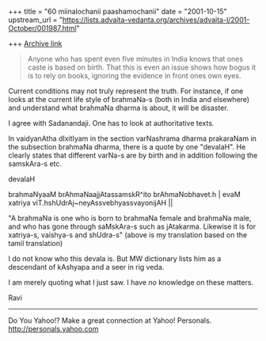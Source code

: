 +++
title = "60 miinalochanii paashamochanii"
date = "2001-10-15"
upstream_url = "https://lists.advaita-vedanta.org/archives/advaita-l/2001-October/001987.html"

+++
[Archive link](https://lists.advaita-vedanta.org/archives/advaita-l/2001-October/001987.html)

> Anyone who has spent even five minutes in India knows that ones caste
> is
> based on birth.  That this is even an issue shows how bogus it is to
> rely
> on books, ignoring the evidence in front ones own eyes.


Current conditions may not truly represent the truth. For instance, if
one looks at the current life style of brahmaNa-s (both in India and
elsewhere) and understand what brahmaNa dharma is about, it will be
disaster.

I agree with Sadanandaji. One has to look at authoritative texts.

In vaidyanAtha dIxitIyam in the section varNashrama dharma prakaraNam
in the subsection brahmaNa dharma, there is a quote by one "devalaH".
He clearly states that different varNa-s are by birth and in addition
following the samskAra-s etc.

devalaH

brahmaNyaaM brAhmaNaajjAtassamskR^ito brAhmaNobhavet.h |
evaM xatriya viT.hshUdrAj~neyAssvebhyassvayonijAH ||


"A brahmaNa is one who is born to brahmaNa female and brahmaNa male,
and who has gone through saMskAra-s such as jAtakarma. Likewise it is
for xatriya-s, vaishya-s and shUdra-s"
(above is my translation based on the tamil translation)

I do not know who this devala is. But MW dictionary lists him as a
descendant of kAshyapa and a seer in rig veda.

I am merely quoting what I just saw. I have *no* knowledge on these
matters.

Ravi



__________________________________________________
Do You Yahoo!?
Make a great connection at Yahoo! Personals.
http://personals.yahoo.com

